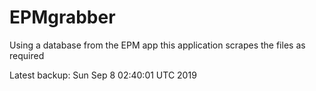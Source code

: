 # EPMgrabber
Using a database from the EPM app this application scrapes the files as required


Latest backup: Sun Sep 8 02:40:01 UTC 2019

